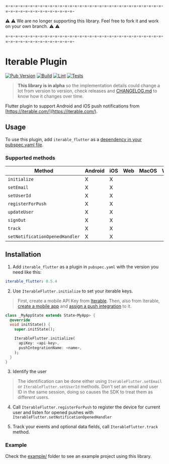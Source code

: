 =-=-=-=-=-=-=-=-=-=-=-=-=-=-=-=-=-=-=-=-=-=-=-=-=-=-=-=-=-=-=-=-=-=-=-=-=-=-=-=-=-=-=-=-=-=-

⚠️ ⚠️
We are no longer supporting this library. Feel free to fork it and work on your own branch.
⚠️ ⚠️

=-=-=-=-=-=-=-=-=-=-=-=-=-=-=-=-=-=-=-=-=-=-=-=-=-=-=-=-=-=-=-=-=-=-=-=-=-=-=-=-=-=-=-=-=-=-


# Iterable Plugin
[![Pub Version](https://img.shields.io/pub/v/iterable_flutter)](https://pub.dev/packages/iterable_flutter)
[![Build](https://github.com/la-haus/iterable-flutter/actions/workflows/build.yml/badge.svg)](https://github.com/la-haus/iterable-flutter/actions/workflows/build.yml)
[![Lint](https://github.com/la-haus/iterable-flutter/actions/workflows/lint.yml/badge.svg)](https://github.com/la-haus/iterable-flutter/actions/workflows/lint.yml)
[![Tests](https://github.com/la-haus/iterable-flutter/actions/workflows/test.yml/badge.svg)](https://github.com/la-haus/iterable-flutter/actions/workflows/test.yml)

> **This library is in alpha** so the implementation details could change a lot from version to version, 
> check releases and [CHANGELOG.md](CHANGELOG.md) to know how it changes over time.

Flutter plugin to support Android and iOS push notifications from [https://iterable.com/](https://iterable.com/).

## Usage
To use this plugin, add `iterable_flutter` as a [dependency in your pubspec.yaml file](https://flutter.io/platform-plugins/).

### Supported methods
| Method | Android | iOS | Web | MacOS | Windows | Linux |
|---|---|---|---|---|---|---|
| `initialize` | X | X | | | | |
| `setEmail` | X | X | | | | |
| `setUserId` | X | X | | | | |
| `registerForPush` | X | X | | | | |
| `updateUser` | X | X | | | | |
| `signOut` | X | X | | | | |
| `track` | X | X | | | | |
| `setNotificationOpenedHandler` | X | X | | | | |

## Installation
1. Add `iterable_flutter` as a plugin in `pubspec.yaml` with the version you need like this:
```yaml
iterable_flutter: 0.5.4
```

2. Use `IterableFlutter.initialize` to set your iterable keys.
> First, create a mobile API Key from [Iterable](https://support.iterable.com/hc/en-us/articles/360043464871#creating-api-keys). 
> Then, also from Iterable, [create a mobile app](https://support.iterable.com/hc/en-us/articles/115000331943#_2-create-a-mobile-app-in-iterable) and [assign a push integration](https://support.iterable.com/hc/en-us/articles/115000331943#_3-assign-a-push-integration-to-the-mobile-app)
to it.
```dart
class _MyAppState extends State<MyApp> {
  @override
  void initState() {
    super.initState();

    IterableFlutter.initialize(
      apiKey: <api-key>,
      pushIntegrationName: <name>,
    );
  }
}
```

3. Identify the user
> The identification can be done either using `IterableFlutter.setEmail` or `IterableFlutter.setUserId` methods. 
> Don't set an email and user ID in the same session, doing so causes the SDK to treat them as different users.

4. Call `IterableFlutter.registerForPush` to register the device for current user and listen for opened pushes with `IterableFlutter.setNotificationOpenedHandler`

5. Track your events and optional data fields, call `IterableFlutter.track` method.

### Example
Check the [example/](example/) folder to see an example project using this library.
